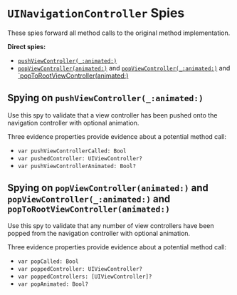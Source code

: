 `UINavigationController` Spies
==============================

These spies forward all method calls to the original method implementation.


**Direct spies:**

* [`pushViewController(_:animated:)`](#spying-on-pushViewController_animated)
* [`popViewController(animated:)`](#spying-on-popViewControlleranimated-and-popToViewController_animated-and-popToRootViewControlleranimated) and [`popViewController(_:animated:)`](#spying-on-popViewControlleranimated-and-popToViewController_animated-and-popToRootViewControlleranimated) and [`popToRootViewController(animated:)](#spying-on-popViewControlleranimated-and-popToViewController_animated-and-popToRootViewControlleranimated)


## Spying on `pushViewController(_:animated:)`

Use this spy to validate that a view controller has been pushed onto the navigation controller with optional animation.

Three evidence properties provide evidence about a potential method call:

* `var pushViewControllerCalled: Bool`
* `var pushedController: UIViewController?`
* `var pushViewControllerAnimated: Bool?`


## Spying on `popViewController(animated:)` and `popViewController(_:animated:)` and `popToRootViewController(animated:)`

Use this spy to validate that any number of view controllers have been popped from the navigation controller with optional animation.

Three evidence properties provide evidence about a potential method call:

* `var popCalled: Bool`
* `var poppedController: UIViewController?`
* `var poppedControllers: [UIViewController]?`
* `var popAnimated: Bool?`
